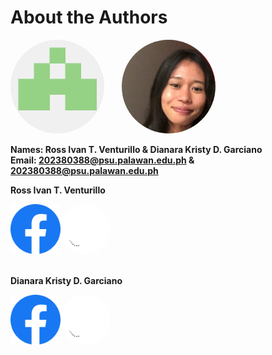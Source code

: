 # About the Authors


<img src= "./img/ProfileRitvent.png" width="150px" height ="150px" style="border-radius: 50%;"> &nbsp; &nbsp; &nbsp;  <img src="./img/MossheadProfile.png" width="150px"  height ="150px" style="border-radius: 50%;">


**Names: Ross Ivan T. Venturillo & Dianara Kristy D. Garciano** <br>**Email: 202380388@psu.palawan.edu.ph & 202380388@psu.palawan.edu.ph**

**Ross Ivan T. Venturillo**
<div style="display: flex ">
<a href = https://web.facebook.com/kira.venturillo>
    <img style = "padding-right: 10"src = "./img/Facebook.png" 
    width = "80" style="border-radius: 50%;"
   />  
</a>

<a href = https://github.com/Ritvent>
    <img src = "./img/Github.png" 
    width = "80" style="border-radius: 50%;"/>
</a>
</div> <br>

**Dianara Kristy D. Garciano** <br> 

<div style="display: flex ">
<a href = https://web.facebook.com/watashiwadayan.desu>
    <img style ="padding-right:  10" src = "./img/Facebook.png" 
    width = "80" style="border-radius: 50%;"
   />  
</a>

<a href = https://github.com/mosshead19>
    <img src = "./img/Github.png" 
    width = "80" style="border-radius: 50%;"/>
</a>
</div> <br>




